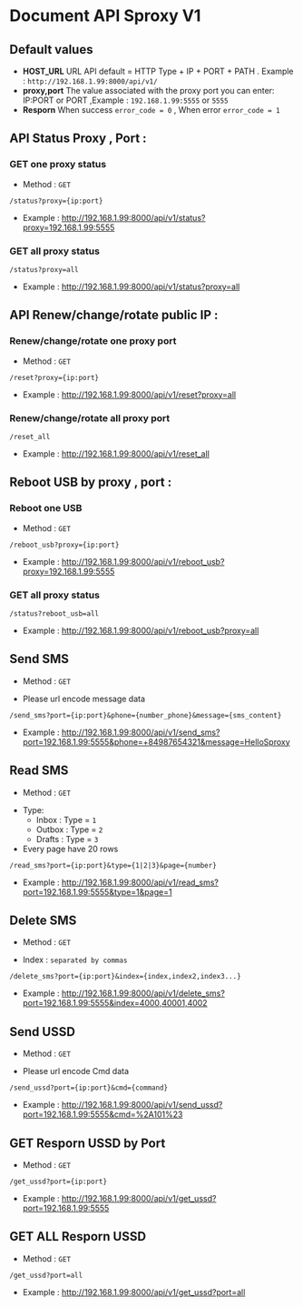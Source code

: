 # Document API Sproxy V1
## Default values
  - **HOST_URL** URL API default = HTTP Type + IP + PORT + PATH . Example : `http://192.168.1.99:8000/api/v1/`
  - **proxy,port** The value associated with the proxy port you can enter: IP:PORT or PORT ,Example : `192.168.1.99:5555` or `5555`
  - **Resporn** When success `error_code = 0` , When error `error_code = 1`
## API Status Proxy , Port :
### GET one proxy status
- Method : `GET`
```
/status?proxy={ip:port}
```
- Example : http://192.168.1.99:8000/api/v1/status?proxy=192.168.1.99:5555
### GET all proxy status
```
/status?proxy=all
```
- Example : http://192.168.1.99:8000/api/v1/status?proxy=all
## API Renew/change/rotate public IP :
### Renew/change/rotate one proxy port
- Method : `GET`
```
/reset?proxy={ip:port}
```
- Example : http://192.168.1.99:8000/api/v1/reset?proxy=all
### Renew/change/rotate all proxy port
```
/reset_all
```
- Example : http://192.168.1.99:8000/api/v1/reset_all
## Reboot USB by proxy , port :
### Reboot one USB
- Method : `GET`
```
/reboot_usb?proxy={ip:port}
```
- Example : http://192.168.1.99:8000/api/v1/reboot_usb?proxy=192.168.1.99:5555
### GET all proxy status
```
/status?reboot_usb=all
```
- Example : http://192.168.1.99:8000/api/v1/reboot_usb?proxy=all
## Send SMS
- Method : `GET`
* Please url encode message data
```
/send_sms?port={ip:port}&phone={number_phone}&message={sms_content}
```
- Example : http://192.168.1.99:8000/api/v1/send_sms?port=192.168.1.99:5555&phone=+84987654321&message=HelloSproxy
## Read SMS
- Method : `GET`
* Type:
  - Inbox : Type = `1` 
  - Outbox : Type = `2` 
  - Drafts : Type = `3`
* Every page have 20 rows
```
/read_sms?port={ip:port}&type={1|2|3}&page={number}
```
- Example : http://192.168.1.99:8000/api/v1/read_sms?port=192.168.1.99:5555&type=1&page=1
## Delete SMS
- Method : `GET`
* Index : `separated by commas`
```
/delete_sms?port={ip:port}&index={index,index2,index3...}
```
- Example : http://192.168.1.99:8000/api/v1/delete_sms?port=192.168.1.99:5555&index=4000,40001,4002
## Send USSD
- Method : `GET`
* Please url encode Cmd data
```
/send_ussd?port={ip:port}&cmd={command}
```
- Example : http://192.168.1.99:8000/api/v1/send_ussd?port=192.168.1.99:5555&cmd=%2A101%23
## GET Resporn USSD by Port
- Method : `GET`
```
/get_ussd?port={ip:port}
```
- Example : http://192.168.1.99:8000/api/v1/get_ussd?port=192.168.1.99:5555
## GET ALL Resporn USSD
- Method : `GET`
```
/get_ussd?port=all
```
- Example : http://192.168.1.99:8000/api/v1/get_ussd?port=all